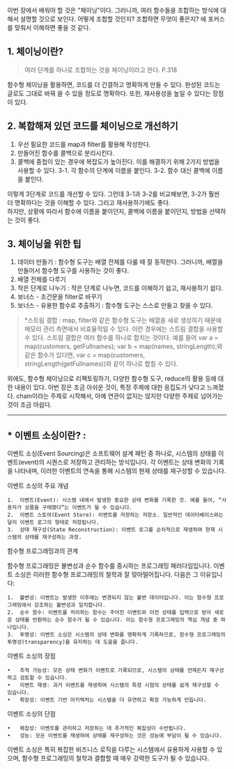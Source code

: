 이번 장에서 배워야 할 것은 "체이닝"이다. 그러니까, 여러 함수들을 조합하는 방식에 대해서 설명할 것으로 보인다. 어떻게 조합할 것인지? 조합하면 무엇이 좋은지? 에 포커스를 맞춰서 이해하면 좋을 것 같다.

## 1. 체이닝이란?

> 여러 단계를 하나로 조합하는 것을 체이닝이라고 한다. P.318

함수형 체이닝을 활용하면, 코드를 더 간결하고 명확하게 만들 수 있다. 완성된 코드는 글로도 그대로 바꿔 쓸 수 있을 정도로 명확하다.
또한, 재사용성을 높일 수 있다는 장점이 있다.

## 2. 복합해져 있던 코드를 체이닝으로 개선하기

1. 우선 필요한 코드를 map과 filter를 활용해 작성한다.
2. 만들어진 함수를 콜백으로 분리시킨다.
3. 콜백에 중첩이 있는 경우에 복잡도가 높아진다. 이를 해결하기 위해 2가지 방법을 사용할 수 있다.
   3-1. 각 함수의 단계에 이름을 붙인다.
   3-2. 함수 대신 콜백에 이름을 붙인다.

이렇게 3단계로 코드를 개선할 수 있다. 그런데 3-1과 3-2를 비교해보면, 3-2가 훨씬 더 명확하다는 것을 이해할 수 있다. 그리고 재사용하기에도 좋다.  
하지만, 상황에 따라서 함수에 이름을 붙이던지, 콜백에 이름을 붙이던지, 방법을 선택하는 것이 좋다.

## 3. 체이닝을 위한 팁

1. 데이터 만들기 : 함수형 도구는 배열 전체를 다룰 때 잘 동작한다. 그러니까, 배열을 만들어서 함수형 도구를 사용하는 것이 좋다.
2. 배열 전체를 다루기
3. 작은 단계로 나누기 : 작은 단계로 나누면, 코드를 이해하기 쉽고, 재사용하기 쉽다.
4. 보너스 - 조건문을 filter로 바꾸기
5. 보너스 - 유용한 함수로 추출하기 : 함수형 도구는 스스로 만들고 찾을 수 있다.

> \*스트림 결합 :
> map, filter와 같은 함수형 도구는 배열을 새로 생성하기 때문에 메모리 관리 측면에서 비효율적일 수 있다.
> 이런 경우에는 스트림 결합을 사용할 수 있다. 스트림 결합은 여러 함수를 하나로 합치는 것이다.
> 예를 들어 var a = map(customers, getFullnames); var b = map(names, stringLength);와 같은 함수가 있다면,
> var c = map(customers, stringLength(getFullnames))와 같이 하나로 합칠 수 있다.

외에도, 함수형 체이닝으로 리팩토링하기, 다양한 함수형 도구, reduce의 활용 등에 대한 내용이 있다.
이번 장은 조금 아쉬운 것이, 특정 주제에 대한 응집도가 낮다고 느껴졌다. chain이라는 주제로 시작해서, 아예 연관이 없지는 않지만 다양한 주제로 넘어가는 것이 조금 아쉽다.

---

## \* 이벤트 소싱이란? :

이벤트 소싱(Event Sourcing)은 소프트웨어 설계 패턴 중 하나로, 시스템의 상태를 이벤트(event)의 시퀀스로 저장하고 관리하는 방식입니다. 각 이벤트는 상태 변화의 기록을 나타내며, 이러한 이벤트의 연속을 통해 시스템의 현재 상태를 재구성할 수 있습니다.

이벤트 소싱의 주요 개념

    1.	이벤트(Event): 시스템 내에서 발생한 중요한 상태 변화를 기록한 것. 예를 들어, “사용자가 상품을 구매했다”는 이벤트가 될 수 있습니다.
    2.	이벤트 스토어(Event Store): 이벤트를 저장하는 저장소. 일반적인 데이터베이스와는 달리 이벤트 로그의 형태로 저장됩니다.
    3.	상태 재구성(State Reconstruction): 이벤트 로그를 순차적으로 재생하여 현재 시스템의 상태를 재구성하는 과정.

함수형 프로그래밍과의 관계

함수형 프로그래밍은 불변성과 순수 함수를 중시하는 프로그래밍 패러다임입니다. 이벤트 소싱은 이러한 함수형 프로그래밍의 철학과 잘 맞아떨어집니다. 다음은 그 이유입니다:

    1.	불변성: 이벤트는 발생한 이후에는 변경되지 않는 불변 데이터입니다. 이는 함수형 프로그래밍에서 강조하는 불변성과 일치합니다.
    2.	순수 함수: 이벤트를 처리하는 함수는 주어진 이벤트와 이전 상태를 입력으로 받아 새로운 상태를 반환하는 순수 함수가 될 수 있습니다. 이는 함수형 프로그래밍의 핵심 개념 중 하나입니다.
    3.	투명성: 이벤트 소싱은 시스템의 상태 변화를 명확하게 기록하므로, 함수형 프로그래밍의 투명성(transparency)을 유지하는 데 도움을 줍니다.

이벤트 소싱의 장점

    •	추적 가능성: 모든 상태 변화가 이벤트로 기록되므로, 시스템의 상태를 언제든지 재구성하고 검토할 수 있습니다.
    •	이벤트 재생: 과거 이벤트를 재생하여 시스템의 특정 시점의 상태를 쉽게 재구성할 수 있습니다.
    •	확장성: 이벤트 기반 아키텍처는 시스템을 더 유연하고 확장 가능하게 만듭니다.

이벤트 소싱의 단점

    •	복잡성: 이벤트를 관리하고 저장하는 데 추가적인 복잡성이 수반됩니다.
    •	성능: 모든 이벤트를 재생하여 상태를 재구성하는 것은 성능에 부담이 될 수 있습니다.

이벤트 소싱은 특히 복잡한 비즈니스 로직을 다루는 시스템에서 유용하게 사용할 수 있으며, 함수형 프로그래밍의 철학과 결합할 때 매우 강력한 도구가 될 수 있습니다.
